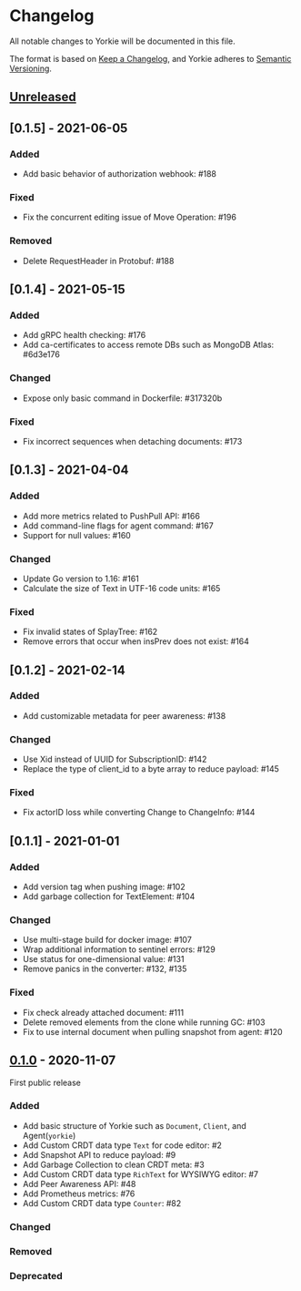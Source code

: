 # Changelog

All notable changes to Yorkie will be documented in this file.

The format is based on [Keep a Changelog](https://keepachangelog.com/en/1.0.0/),
and Yorkie adheres to [Semantic Versioning](https://semver.org/spec/v2.0.0.html).

## [Unreleased]

## [0.1.5] - 2021-06-05

### Added
- Add basic behavior of authorization webhook: #188

### Fixed
- Fix the concurrent editing issue of Move Operation: #196

### Removed
- Delete RequestHeader in Protobuf: #188

## [0.1.4] - 2021-05-15

### Added
- Add gRPC health checking: #176
- Add ca-certificates to access remote DBs such as MongoDB Atlas: #6d3e176

### Changed
- Expose only basic command in Dockerfile: #317320b

### Fixed
- Fix incorrect sequences when detaching documents: #173

## [0.1.3] - 2021-04-04

### Added
- Add more metrics related to PushPull API: #166
- Add command-line flags for agent command: #167
- Support for null values: #160

### Changed
- Update Go version to 1.16: #161
- Calculate the size of Text in UTF-16 code units: #165
 
### Fixed
- Fix invalid states of SplayTree: #162
- Remove errors that occur when insPrev does not exist: #164

## [0.1.2] - 2021-02-14

### Added
- Add customizable metadata for peer awareness: #138

### Changed
- Use Xid instead of UUID for SubscriptionID: #142
- Replace the type of client_id to a byte array to reduce payload: #145
 
### Fixed
- Fix actorID loss while converting Change to ChangeInfo: #144

## [0.1.1] - 2021-01-01

### Added
 - Add version tag when pushing image: #102
 - Add garbage collection for TextElement: #104

### Changed
 - Use multi-stage build for docker image: #107
 - Wrap additional information to sentinel errors: #129
 - Use status for one-dimensional value: #131
 - Remove panics in the converter: #132, #135
 
### Fixed
 - Fix check already attached document: #111
 - Delete removed elements from the clone while running GC: #103
 - Fix to use internal document when pulling snapshot from agent: #120

## [0.1.0] - 2020-11-07

First public release

### Added
 - Add basic structure of Yorkie such as `Document`, `Client`, and Agent(`yorkie`)
 - Add Custom CRDT data type `Text` for code editor: #2
 - Add Snapshot API to reduce payload: #9
 - Add Garbage Collection to clean CRDT meta: #3
 - Add Custom CRDT data type `RichText` for WYSIWYG editor: #7
 - Add Peer Awareness API: #48
 - Add Prometheus metrics: #76
 - Add Custom CRDT data type `Counter`: #82

### Changed

### Removed
 
### Deprecated

[Unreleased]: https://github.com/yorkie-team/yorkie/compare/v0.1.0...HEAD
[0.1.0]: https://github.com/yorkie-team/yorkie/releases/tag/v0.1.0# 
